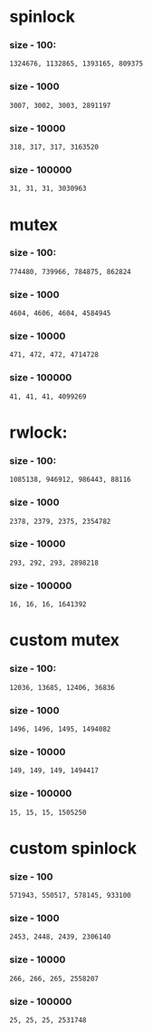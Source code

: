 # spinlock

### size - 100:
    1324676, 1132865, 1393165, 809375

### size - 1000
    3007, 3002, 3003, 2891197

### size - 10000
    318, 317, 317, 3163520

### size - 100000
    31, 31, 31, 3030963


# mutex
### size - 100:
    774480, 739966, 784875, 862824

### size - 1000
    4604, 4606, 4604, 4584945

### size - 10000
    471, 472, 472, 4714728

### size - 100000
    41, 41, 41, 4099269
    

# rwlock:
### size - 100:
    1085138, 946912, 986443, 88116

### size - 1000
    2378, 2379, 2375, 2354782

### size - 10000
    293, 292, 293, 2898218

### size - 100000
    16, 16, 16, 1641392

# custom mutex
### size - 100:
    12036, 13685, 12406, 36836

### size - 1000
    1496, 1496, 1495, 1494082


### size - 10000
    149, 149, 149, 1494417

### size - 100000
    15, 15, 15, 1505250


# custom spinlock
### size - 100
    571943, 550517, 578145, 933100

### size - 1000
    2453, 2448, 2439, 2306140

### size - 10000
    266, 266, 265, 2558207

### size - 100000
    25, 25, 25, 2531748

